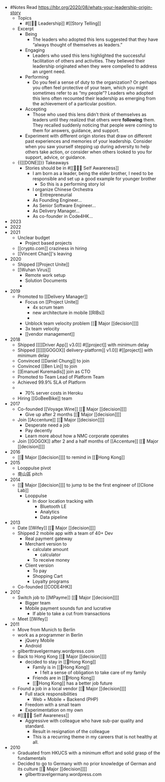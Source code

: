 - #Notes Read https://hbr.org/2020/08/whats-your-leadership-origin-story 
    - Topics
        - #[[☝🏻 Leadership]] #[[Story Telling]]
    - Excerpt
        - Being
            - The leaders who adopted this lens suggested that they have “always thought of themselves as leaders.”
        - Engaging
            - Leaders who used this lens highlighted the successful facilitation of others and activities. They believed their leadership originated when they were compelled to address an urgent need.
        - Performing
            - Do you feel a sense of duty to the organization? Or perhaps you often feel protective of your team, which you might sometimes refer to as “my people”? Leaders who adopted this lens often recounted their leadership as emerging from the achievement of a particular position.
        - Accepting
            - Those who used this lens didn’t think of themselves as leaders until they realized that others were __following__ them. They recalled suddenly noticing that people were coming to them for answers, guidance, and support.
        - Experiment with different origin stories that draw on different past experiences and memories of your leadership. Consider when you saw yourself stepping up during adversity to help others take action, or consider when others looked to you for support, advice, or guidance.
    - {{[[DONE]]}}  Takeaways
        - Stories should be in #[[🧘🏻‍♂️ Self Awareness]]
            - I am born as a leader, being the elder brother, I need to be responsible and set up a good example for younger brother
                - So this is a performing story lol
            - I organize Chinese Orchestra
                - Entrepreneurial
            - As Founding Engineer...
            - As Senior Software Engineer...
            - As Delivery Manager...
            - As co-founder in Code4HK...
- 2023
- 2022
- 2021
    - Unclear budget
        - Project based projects
    - [[crypto.com]] craziness in hiring
    - [[Vincent Chan]]'s leaving
- 2020
    - Shipped [[Project Unite]]
    - [[Wuhan Virus]]
        - Remote work setup
        - Solution Documents
        - 
- 2019
    - Promoted to [[Delivery Manager]]
        - Focus on [[Project Unite]]
            - 4x scrum team
            - new architecture in mobile [[RIBs]]
            - 
        - Unblock team velocity problem [[🎯 Major [[decision]]]]
        - 3x team velocity
        - [[vendor management]]
- 2018
    - Shipped [[[[Driver App]] v3.0]] #[[project]] with minimum delay
    - Shipped [[[[[[GOGOX]] delivery-platform]] v1.0]] #[[project]] with minimum delay
    - Convinced [[Daniel Chung]] to join
    - Convinced [[Ben Lin]] to join
    - [[Emanuel Kuremadis]] join as CTO
    - Promoted to Team Lead of Platform Team
    - Achieved 99.9% SLA of Platform
    - - 70% server costs in Heroku
    - Hiring [[GoBeeBike]] team
- 2017
    - Co-founded [[Voyage.Wine]] [[🎯 Major [[decision]]]]
        - Give up after 2 months [[🎯 Major [[decision]]]]
    - Join [[Accenture]] [[🎯 Major [[decision]]]]
        - Desperate need a job
        - Pay decently
        - Learn more about how a NMC corporate operates
    - Join [[GOGOX]] after 2 and a half months of [[Accenture]] [[🎯 Major [[decision]]]]
- 2016
    - [[🎯 Major [[decision]]]] to remind in [[🏴Hong Kong]]
- 2015
    - Looppulse pivot
    - 南山區 pitch
- 2014
    - [[🎯 Major [[decision]]]] to jump to be the first engineer of [[Clione Lab]]
        - Looppulse
            - In door location tracking with
                - Bluetooth LE
                - Analytics
                - Data pipeline
- 2013
    - Date [[Wifey]] [[🎯 Major [[decision]]]]
    - Shipped 2 mobile app with a team of 40+ Dev
        - Real payment gateway
        - Merchant version to
            - calculate amount
                - calculator
            - To receive money
        - Client version
            - To pay
            - Shopping Cart
            - Loyalty programs
    - Co-founded [[CODE4HK]]
- 2012
    - Switch job to [[MPayme]] [[🎯 Major [[decision]]]]
        - Bigger team
        - Mobile payment sounds fun and lucrative
            - If able to take a cut from transactions
    - Meet [[Wifey]]
- 2011
    - Move from Munich to Berlin
    - work as a programmer in Berlin
        - jQuery Mobile
        - Android
    - gilberttravelgermany.wordpress.com
    - Back to Hong Kong [[🎯 Major [[decision]]]]
        - decided to stay in [[🏴Hong Kong]]
            - Family is in [[🏴Hong Kong]]
                - I felt a sense of obligation to take care of my family
            - Friends are in [[🏴Hong Kong]]
            - [[🏴Hong Kong]] has a better job future
    - Found a job in a local vendor [[🎯 Major [[decision]]]]
        - Full stack responsibilities
            - Web + Mobile + Backend (PHP)
        - Freedom with a small team
        - Experimentation on my own
    - #[[🧘🏻‍♂️ Self Awareness]]
        - Aggressive with colleague who have sub-par quality and standard.
            - Result in resignation of the colleague
            - This is a recurring theme in my careers that is not healthy at all.
- 2010
    - Graduated from HKUCS with a minimum effort and solid grasp of the fundamentals
    - Decided to go to Germany with no prior knowledge of German and its culture [[🎯 Major [[decision]]]]
        - gilberttravelgermany.wordpress.com
